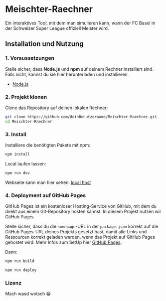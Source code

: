 # Meischter-Raechner

Ein interaktives Tool, mit dem man simulieren kann, wann der FC Basel in der Schweizer Super League offiziell Meister wird.

## Installation und Nutzung

### 1. **Voraussetzungen**

Stelle sicher, dass **Node.js** und **npm** auf deinem Rechner installiert sind. Falls nicht, kannst du sie hier herunterladen und installieren:
- [Node.js](https://nodejs.org/)

### 2. **Projekt klonen**

Clone das Repository auf deinen lokalen Rechner:

```bash
git clone https://github.com/deinBenutzername/Meischter-Raechner.git
cd Meischter-Raechner
```

### 3. Install

Installiere die benötigten Pakete mit npm:

```bash
npm install
```

Local laufen lassen: 

```bash
npm run dev
```

Webseite kann man hier sehen: [local host](http://localhost:3000)

### 4. Deployment auf GitHub Pages

GitHub Pages ist ein kostenloser Hosting-Service von GitHub, mit dem du direkt aus einem Git-Repository hosten kannst. In diesem Projekt nutzen wir GitHub Pages.

 Stelle sicher, dass du die `homepage`-URL in der `package.json` korrekt auf die GitHub Pages-URL deines Projekts gesetzt hast, damit alle Links und Ressourcen korrekt geladen werden, wenn das Projekt auf GitHub Pages gehostet wird. Mehr Infos zum SetUp hier [GitHub Pages](https://docs.github.com/en/pages).

Dann: 

```bash
npm run build

npm run deploy
```

### Lizenz

Mach wasd wotsch :grin:
